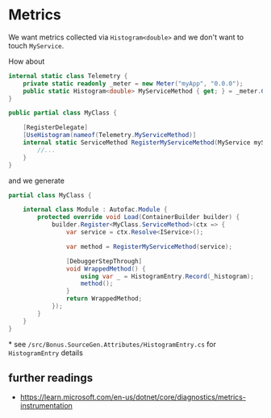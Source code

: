 # Metrics

We want metrics collected via `Histogram<double>` and we don't want to touch `MyService`.

How about
```csharp
internal static class Telemetry {
    private static readonly _meter = new Meter("myApp", "0.0.0");
    public static Histogram<double> MyServiceMethod { get; } = _meter.CreateHistogram<double>("MyService.Method");
}

public partial class MyClass {

    [RegisterDelegate]
    [UseHistogram(nameof(Telemetry.MyServiceMethod)]
    internal static ServiceMethod RegisterMyServiceMethod(MyService myService) {
        //...
    }
}
```
and we generate
```csharp
partial class MyClass {

    internal class Module : Autofac.Module {
        protected override void Load(ContainerBuilder builder) {
            builder.Register<MyClass.ServiceMethod>(ctx => {
                var service = ctx.Resolve<IService>();

                var method = RegisterMyServiceMethod(service);

                [DebuggerStepThrough]
                void WrappedMethod() {
                    using var _ = HistogramEntry.Record(_histogram);
                    method();
                }
                return WrappedMethod;
            });
        }
    }
}
```
\* see `/src/Bonus.SourceGen.Attributes/HistogramEntry.cs` for `HistogramEntry` details

## further readings
- https://learn.microsoft.com/en-us/dotnet/core/diagnostics/metrics-instrumentation
